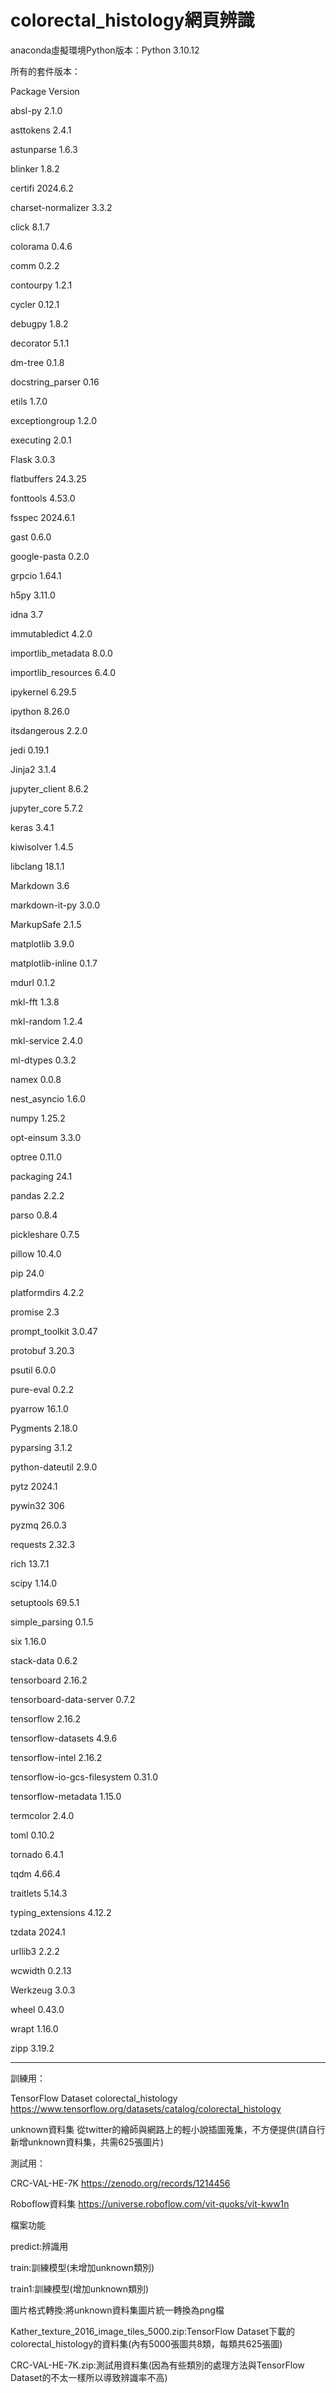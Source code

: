 # colorectal_histology網頁辨識
anaconda虛擬環境Python版本：Python 3.10.12

所有的套件版本：

Package                      Version

absl-py                      2.1.0

asttokens                    2.4.1

astunparse                   1.6.3

blinker                      1.8.2

certifi                      2024.6.2

charset-normalizer           3.3.2

click                        8.1.7

colorama                     0.4.6

comm                         0.2.2

contourpy                    1.2.1

cycler                       0.12.1

debugpy                      1.8.2

decorator                    5.1.1

dm-tree                      0.1.8

docstring_parser             0.16

etils                        1.7.0

exceptiongroup               1.2.0

executing                    2.0.1

Flask                        3.0.3

flatbuffers                  24.3.25

fonttools                    4.53.0

fsspec                       2024.6.1

gast                         0.6.0

google-pasta                 0.2.0

grpcio                       1.64.1

h5py                         3.11.0

idna                         3.7

immutabledict                4.2.0

importlib_metadata           8.0.0

importlib_resources          6.4.0

ipykernel                    6.29.5

ipython                      8.26.0

itsdangerous                 2.2.0

jedi                         0.19.1

Jinja2                       3.1.4

jupyter_client               8.6.2

jupyter_core                 5.7.2

keras                        3.4.1

kiwisolver                   1.4.5

libclang                     18.1.1

Markdown                     3.6

markdown-it-py               3.0.0

MarkupSafe                   2.1.5

matplotlib                   3.9.0

matplotlib-inline            0.1.7

mdurl                        0.1.2

mkl-fft                      1.3.8

mkl-random                   1.2.4

mkl-service                  2.4.0

ml-dtypes                    0.3.2

namex                        0.0.8

nest_asyncio                 1.6.0

numpy                        1.25.2

opt-einsum                   3.3.0

optree                       0.11.0

packaging                    24.1

pandas                       2.2.2

parso                        0.8.4

pickleshare                  0.7.5

pillow                       10.4.0

pip                          24.0

platformdirs                 4.2.2

promise                      2.3

prompt_toolkit               3.0.47

protobuf                     3.20.3

psutil                       6.0.0

pure-eval                    0.2.2

pyarrow                      16.1.0

Pygments                     2.18.0

pyparsing                    3.1.2

python-dateutil              2.9.0

pytz                         2024.1

pywin32                      306

pyzmq                        26.0.3

requests                     2.32.3

rich                         13.7.1

scipy                        1.14.0

setuptools                   69.5.1

simple_parsing               0.1.5

six                          1.16.0

stack-data                   0.6.2

tensorboard                  2.16.2

tensorboard-data-server      0.7.2

tensorflow                   2.16.2

tensorflow-datasets          4.9.6

tensorflow-intel             2.16.2

tensorflow-io-gcs-filesystem 0.31.0

tensorflow-metadata          1.15.0

termcolor                    2.4.0

toml                         0.10.2

tornado                      6.4.1

tqdm                         4.66.4

traitlets                    5.14.3

typing_extensions            4.12.2

tzdata                       2024.1

urllib3                      2.2.2

wcwidth                      0.2.13

Werkzeug                     3.0.3

wheel                        0.43.0

wrapt                        1.16.0

zipp                         3.19.2

-------------------------------------------------------------------------------------

訓練用：

TensorFlow Dataset colorectal_histology
https://www.tensorflow.org/datasets/catalog/colorectal_histology

unknown資料集
從twitter的繪師與網路上的輕小說插圖蒐集，不方便提供(請自行新增unknown資料集，共需625張圖片)

測試用：

CRC-VAL-HE-7K
https://zenodo.org/records/1214456

Roboflow資料集
https://universe.roboflow.com/vit-quoks/vit-kww1n

檔案功能

predict:辨識用

train:訓練模型(未增加unknown類別)

train1:訓練模型(增加unknown類別)

圖片格式轉換:將unknown資料集圖片統一轉換為png檔

Kather_texture_2016_image_tiles_5000.zip:TensorFlow Dataset下載的colorectal_histology的資料集(內有5000張圖共8類，每類共625張圖)

CRC-VAL-HE-7K.zip:測試用資料集(因為有些類別的處理方法與TensorFlow Dataset的不太一樣所以導致辨識率不高)
